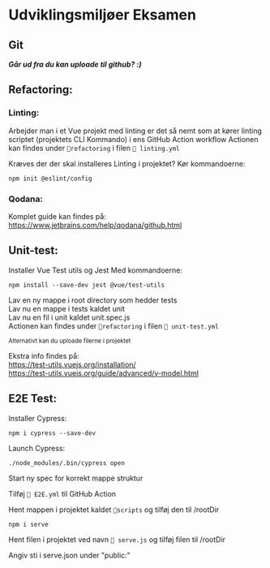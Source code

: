 # Udviklingsmiljøer Eksamen
## Git
***Går ud fra du kan uploade til github? :)***

## Refactoring:
### Linting:
Arbejder man i et Vue projekt med linting er det så nemt som at kører linting scriptet (projektets CLI Kommando) i ens GitHub Action workflow
Actionen kan findes under `📁refactoring` i filen `📄 linting.yml`

Kræves der der skal installeres Linting i projektet?
Kør kommandoerne:
```
npm init @eslint/config
```
### Qodana:
Komplet guide kan findes på: <br>
https://www.jetbrains.com/help/qodana/github.html

## Unit-test:
Installer Vue Test utils og Jest
Med kommandoerne:
```
npm install --save-dev jest @vue/test-utils
```
Lav en ny mappe i root directory som hedder tests <br>
Lav nu en mappe i tests kaldet unit <br>
Lav nu en fil i unit kaldet unit.spec.js <br>
Actionen kan findes under `📁refactoring` i filen `📄 unit-test.yml`

<sub>Alternativt kan du uploade filerne i projektet</sub>

Ekstra info findes på: <br>
https://test-utils.vuejs.org/installation/ <br>
https://test-utils.vuejs.org/guide/advanced/v-model.html 

## E2E Test:
Installer Cypress:
```
npm i cypress --save-dev
```
Launch Cypress:
```
./node_modules/.bin/cypress open
```
Start ny spec for korrekt mappe struktur

Tilføj `📄 E2E.yml` til GitHub Action

Hent mappen i projektet kaldet `📁scripts` og tilføj den til /rootDir
```
npm i serve
```
Hent filen i projektet ved navn `📄 serve.js` og tilføj filen til /rootDir

Angiv sti i serve.json under "public:"
